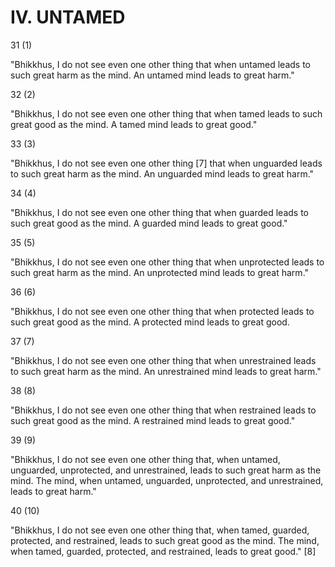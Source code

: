 # IV. UNTAMED

31 (1)

"Bhikkhus, I do not see even one other thing that when untamed leads to such great harm as the mind. An untamed mind leads to great harm."

32 (2)

"Bhikkhus, I do not see even one other thing that when tamed leads to such great good as the mind. A tamed mind leads to great good."

33 (3)

"Bhikkhus, I do not see even one other thing [7] that when unguarded leads to such great harm as the mind. An unguarded mind leads to great harm."

34 (4)

"Bhikkhus, I do not see even one other thing that when guarded leads to such great good as the mind. A guarded mind leads to great good."

35 (5)

"Bhikkhus, I do not see even one other thing that when unprotected leads to such great harm as the mind. An unprotected mind leads to great harm."

36 (6)

"Bhikkhus, I do not see even one other thing that when protected leads to such great good as the mind. A protected mind leads to great good.

37 (7)

"Bhikkhus, I do not see even one other thing that when unrestrained leads to such great harm as the mind. An unrestrained mind leads to great harm."

38 (8)

"Bhikkhus, I do not see even one other thing that when restrained leads to such great good as the mind. A restrained mind leads to great good."

39 (9)

"Bhikkhus, I do not see even one other thing that, when untamed, unguarded, unprotected, and unrestrained, leads to such great harm as the mind. The mind, when untamed, unguarded, unprotected, and unrestrained, leads to great harm."

40 (10)

"Bhikkhus, I do not see even one other thing that, when tamed, guarded, protected, and restrained, leads to such great good as the mind. The mind, when tamed, guarded, protected, and restrained, leads to great good." [8]

